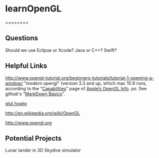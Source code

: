 # learnOpenGL
========

Questions
--------
Should we use Eclipse or Xcode?
Java or C++? Swift?


Helpful Links
------------
http://www.opengl-tutorial.org/beginners-tutorials/tutorial-1-opening-a-window/ "modern opengl" (version 3.3 and up, which mac 10.9 runs, according to the “[Capabilities](http://developer.apple.com/opengl/capabilities/index.html)” page of [Apple’s OpenGL Info](http://developer.apple.com/library/mac/documentation/GraphicsImaging/Conceptual/OpenGL-MacProgGuide/opengl_intro/opengl_intro.html). ps: See github's “[MarkDown Basics](http://help.github.com/articles/markdown-basics/)”.

[glut howto](http://web.eecs.umich.edu/~sugih/courses/eecs487/glut-howto/)

http://en.wikipedia.org/wiki/OpenGL

http://www.opengl.org

Potential Projects
-----------------
Lunar lander in 3D
Skydive simulator

